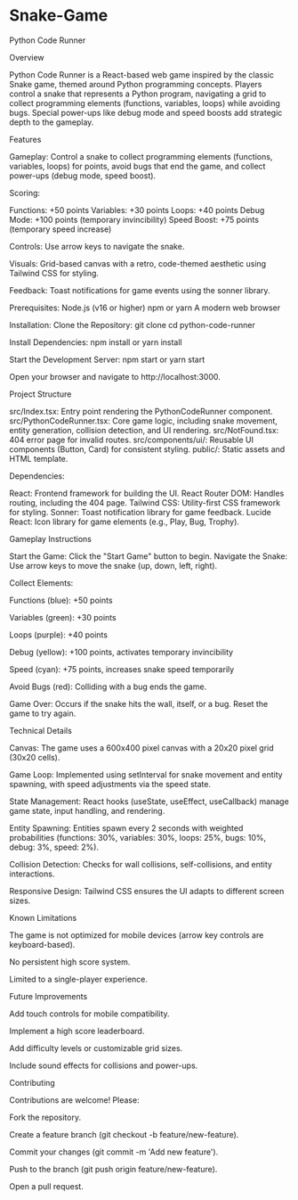 # Snake-Game
Python Code Runner

Overview

Python Code Runner is a React-based web game inspired by the classic Snake game, themed around Python programming concepts. Players control a snake that represents a Python program, navigating a grid to collect programming elements (functions, variables, loops) while avoiding bugs. Special power-ups like debug mode and speed boosts add strategic depth to the gameplay.

Features





Gameplay: Control a snake to collect programming elements (functions, variables, loops) for points, avoid bugs that end the game, and collect power-ups (debug mode, speed boost).



Scoring:

Functions: +50 points
Variables: +30 points
Loops: +40 points
Debug Mode: +100 points (temporary invincibility)
Speed Boost: +75 points (temporary speed increase)


Controls: Use arrow keys to navigate the snake.


Visuals: Grid-based canvas with a retro, code-themed aesthetic using Tailwind CSS for styling.


Feedback: Toast notifications for game events using the sonner library.

Prerequisites:
Node.js (v16 or higher)
npm or yarn
A modern web browser

Installation:
Clone the Repository:
git clone <repository-url>
cd python-code-runner

Install Dependencies:
npm install or yarn install



Start the Development Server:
npm start or yarn start


Open your browser and navigate to http://localhost:3000.

Project Structure

src/Index.tsx: Entry point rendering the PythonCodeRunner component.
src/PythonCodeRunner.tsx: Core game logic, including snake movement, entity generation, collision detection, and UI rendering.
src/NotFound.tsx: 404 error page for invalid routes.
src/components/ui/: Reusable UI components (Button, Card) for consistent styling.
public/: Static assets and HTML template.

Dependencies:

React: Frontend framework for building the UI.
React Router DOM: Handles routing, including the 404 page.
Tailwind CSS: Utility-first CSS framework for styling.
Sonner: Toast notification library for game feedback.
Lucide React: Icon library for game elements (e.g., Play, Bug, Trophy).


Gameplay Instructions

Start the Game: Click the "Start Game" button to begin.
Navigate the Snake: Use arrow keys to move the snake (up, down, left, right).


Collect Elements:





Functions (blue): +50 points



Variables (green): +30 points



Loops (purple): +40 points



Debug (yellow): +100 points, activates temporary invincibility



Speed (cyan): +75 points, increases snake speed temporarily



Avoid Bugs (red): Colliding with a bug ends the game.



Game Over: Occurs if the snake hits the wall, itself, or a bug. Reset the game to try again.

Technical Details





Canvas: The game uses a 600x400 pixel canvas with a 20x20 pixel grid (30x20 cells).



Game Loop: Implemented using setInterval for snake movement and entity spawning, with speed adjustments via the speed state.



State Management: React hooks (useState, useEffect, useCallback) manage game state, input handling, and rendering.



Entity Spawning: Entities spawn every 2 seconds with weighted probabilities (functions: 30%, variables: 30%, loops: 25%, bugs: 10%, debug: 3%, speed: 2%).



Collision Detection: Checks for wall collisions, self-collisions, and entity interactions.



Responsive Design: Tailwind CSS ensures the UI adapts to different screen sizes.

Known Limitations





The game is not optimized for mobile devices (arrow key controls are keyboard-based).



No persistent high score system.



Limited to a single-player experience.

Future Improvements





Add touch controls for mobile compatibility.



Implement a high score leaderboard.



Add difficulty levels or customizable grid sizes.



Include sound effects for collisions and power-ups.

Contributing

Contributions are welcome! Please:





Fork the repository.



Create a feature branch (git checkout -b feature/new-feature).



Commit your changes (git commit -m 'Add new feature').



Push to the branch (git push origin feature/new-feature).



Open a pull request.
